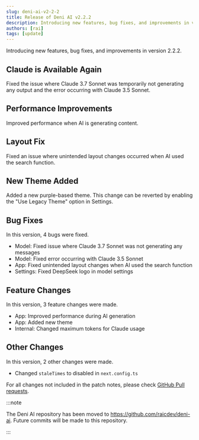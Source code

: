 ```yaml
---
slug: deni-ai-v2-2-2
title: Release of Deni AI v2.2.2
description: Introducing new features, bug fixes, and improvements in version 2.2.2
authors: [rai]
tags: [update]
---
```


Introducing new features, bug fixes, and improvements in version 2.2.2.

<!--truncate-->

## Claude is Available Again

Fixed the issue where Claude 3.7 Sonnet was temporarily not generating any output and the error occurring with Claude 3.5 Sonnet.

## Performance Improvements

Improved performance when AI is generating content.

## Layout Fix

Fixed an issue where unintended layout changes occurred when AI used the search function.

## New Theme Added

Added a new purple-based theme. This change can be reverted by enabling the "Use Legacy Theme" option in Settings.

## Bug Fixes

In this version, 4 bugs were fixed.

- Model: Fixed issue where Claude 3.7 Sonnet was not generating any messages
- Model: Fixed error occurring with Claude 3.5 Sonnet
- App: Fixed unintended layout changes when AI used the search function
- Settings: Fixed DeepSeek logo in model settings

## Feature Changes

In this version, 3 feature changes were made.

- App: Improved performance during AI generation
- App: Added new theme
- Internal: Changed maximum tokens for Claude usage

## Other Changes

In this version, 2 other changes were made.

- Changed `staleTimes` to disabled in `next.config.ts`

For all changes not included in the patch notes, please check [GitHub Pull requests](https://github.com/raicdev/deni-ai/pull/4).

:::note

The Deni AI repository has been moved to https://github.com/raicdev/deni-ai. Future commits will be made to this repository.

:::